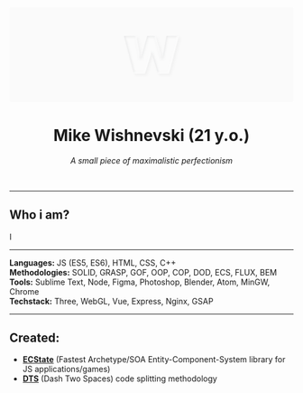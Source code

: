 ![Wishnevski GitHub Cover](./cover.png)

<h1 align="center">Mike Wishnevski (21 y.o.)</h2>
<p align="center"><i>A small piece of maximalistic perfectionism</i></p>
<br>

---

## Who i am?
I

---

**Languages:** JS (ES5, ES6), HTML, CSS, C++  
**Methodologies:** SOLID, GRASP, GOF, OOP, COP, DOD, ECS, FLUX, BEM  
**Tools:** Sublime Text, Node, Figma, Photoshop, Blender, Atom, MinGW, Chrome  
**Techstack:** Three, WebGL, Vue, Express, Nginx, GSAP  

---

## Created:
- [**ECState**](https://github.com/wishnevski/ecstate) (Fastest Archetype/SOA Entity-Component-System library for JS applications/games)
- [**DTS**](https://github.com/wishnevski/dts) (Dash Two Spaces) code splitting methodology
